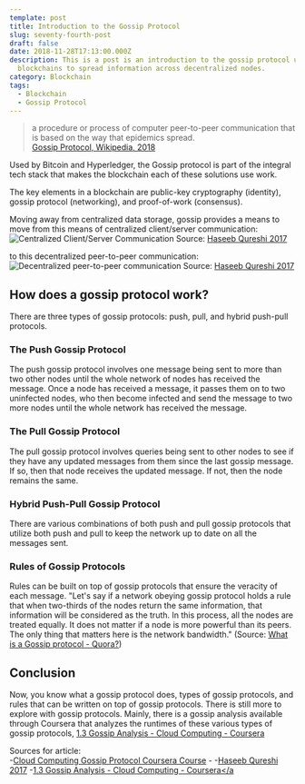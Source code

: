 ```yaml
---
template: post
title: Introduction to the Gossip Protocol
slug: seventy-fourth-post
draft: false
date: 2018-11-28T17:13:00.000Z
description: This is a post is an introduction to the gossip protocol used by
  blockchains to spread information across decentralized nodes.
category: Blockchain
tags:
  - Blockchain
  - Gossip Protocol
---
```


>a procedure or process of computer peer-to-peer communication that is based on the way that epidemics spread.<br>
<a href="https://en.wikipedia.org/wiki/Gossip_protocol">Gossip Protocol, Wikipedia, 2018</a>

Used by Bitcoin and Hyperledger, the Gossip protocol is part of the integral tech stack that makes the blockchain each of these solutions use work. 

The key elements in a blockchain are public-key cryptography (identity), gossip protocol (networking), and proof-of-work (consensus). 

Moving away from centralized data storage, gossip provides a means to move from this means of centralized client/server communication: 
![Centralized Client/Server Communication](./centralized.png)
Source: <a href="https://speakerdeck.com/haseebq/lets-build-a-blockchain-a-mini-cryptocurrency-in-ruby?slide=18">Haseeb Qureshi
2017</a>

to this decentralized peer-to-peer communication: 
![Decentralized peer-to-peer communication](./gossip.png)
Source: <a href="https://speakerdeck.com/haseebq/lets-build-a-blockchain-a-mini-cryptocurrency-in-ruby?slide=18">Haseeb Qureshi
 2017</a>

## How does a gossip protocol work?

There are three types of gossip protocols: push, pull, and hybrid push-pull protocols. 

### The Push Gossip Protocol

The push gossip protocol involves one message being sent to more than two other nodes until the whole network of nodes has received the message. Once a node has received a message, it passes them on to two uninfected nodes, who then become infected and send the message to two more nodes until the whole network has received the message.

### The Pull Gossip Protocol

The pull gossip protocol involves queries being sent to other nodes to see if they have any updated messages from them since the last gossip message. If so, then that node receives the updated message. If not, then the node remains the same. 

### Hybrid Push-Pull Gossip Protocol

There are various combinations of both push and pull gossip protocols that utilize both push and pull to keep the network up to date on all the messages sent. 

### Rules of Gossip Protocols

Rules can be built on top of gossip protocols that ensure the veracity of each message. "Let's say if a network obeying gossip protocol holds a rule that when two-thirds of the nodes return the same information, that information will be considered as the truth. In this process, all the nodes are treated equally. It does not matter if a node is more powerful than its peers. The only thing that matters here is the network bandwidth." (Source: <a href="https://www.quora.com/What-is-a-Gossip-protocol">What is a Gossip protocol - Quora?</a>)

## Conclusion

Now, you know what a gossip protocol does, types of gossip protocols, and rules that can be written on top of gossip protocols. There is still more to explore with gossip protocols. Mainly, there is a gossip analysis available through Coursera that analyzes the runtimes of these various types of gossip protocols, <a href="https://www.coursera.org/lecture/cloud-computing/1-3-gossip-analysis-jjieX">1.3 Gossip Analysis - Cloud Computing - Coursera</a>


Sources for article:<br>
-<a href="https://www.coursera.org/lecture/cloud-computing/1-2-the-gossip-protocol-5AOex">Cloud Computing Gossip Protocol Coursera Course</a>
-<a href="https://en.wikipedia.org/wiki/Gossip_protocol"></a>
-<a href="https://speakerdeck.com/haseebq/lets-build-a-blockchain-a-mini-cryptocurrency-in-ruby?slide=18">Haseeb Qureshi 2017</a>
-<a href="https://www.coursera.org/lecture/cloud-computing/1-3-gossip-analysis-jjieX">1.3 Gossip Analysis - Cloud Computing - Coursera</a